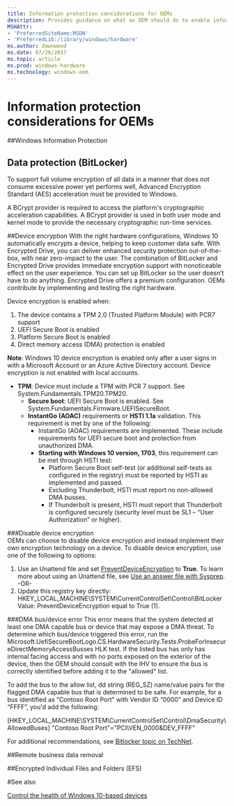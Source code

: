 ```yaml
---
title: Information protection considerations for OEMs
description: Provides guidance on what an OEM should do to enable information protection
MSHAttr:
- 'PreferredSiteName:MSDN'
- 'PreferredLib:/library/windows/hardware'
ms.author: dawnwood
ms.date: 07/20/2017
ms.topic: article
ms.prod: windows-hardware
ms.technology: windows-oem
---
```


# Information protection considerations for OEMs

##Windows Information Protection


## Data protection (BitLocker)
To support full volume encryption of all data in a manner that does not consume excessive power yet performs well, Advanced Encryption Standard (AES) acceleration must be provided to Windows.

A BCrypt provider is required to access the platform's cryptographic acceleration capabilities. A BCrypt provider is used in both user mode and kernel mode to provide the necessary cryptographic run-time services.

##Device encryption
With the right hardware configurations, Windows 10 automatically encrypts a device, helping to keep customer data safe. 
With Encrypted Drive, you can deliver enhanced security protection out-of-the-box, with near zero-impact to the user. The combination of BitLocker and Encrypted Drive provides immediate encryption support with nonoticeable effect on the user experience. You can set up BitLocker so the user doesn’t have to do anything. Encrypted Drive offers a premium configuration. OEMs contribute by implementing and testing the right hardware. 

Device encryption is enabled when:
1. The device contains a TPM 2.0 (Trusted Platform Module) with PCR7 support
2. UEFI Secure Boot is enabled
3. Platform Secure Boot is enabled
4. Direct memory access (DMA) protection is enabled 

**Note**: Windows 10 device encryption is enabled only after a user signs in with a Microsoft Account or an Azure Active Directory account. Device encryption is not enabled with local accounts.

* **TPM**: Device must include a TPM with PCR 7 support. See System.Fundamentals.TPM20.TPM20.
    * **Secure boot**: UEFI Secure Boot is enabled. See System.Fundamentals.Firmware.UEFISecureBoot.
    * **InstantGo (AOAC)** requirements or **HSTI 1.1a** validation. This requirement is met by one of the following:
        * InstantGo (AOAC) requirements are implemented. These include requirements for UEFI secure boot and protection from unauthorized DMA.
        * **Starting with Windows 10 version, 1703**, this requirement can be met through HSTI test:
            * Platform Secure Boot self-test (or additional self-tests as configured in the registry) must be reported by HSTI as implemented and passed.
            * Excluding Thunderbolt, HSTI must report no non-allowed DMA busses.
            * If Thunderbolt is present, HSTI must report that Thunderbolt is configured securely (security level must be SL1 – “User Authorization” or higher).

###Disable device encryption        
OEMs can choose to disable device encryption and instead implement their own encryption technology on a device. To disable device encryption, use one of the following to options:

1. Use an Unattend file and set [PreventDeviceEncryption](https://docs.microsoft.com/en-us/windows-hardware/customize/desktop/unattend/microsoft-windows-securestartup-filterdriver-preventdeviceencryption) to **True**. To learn more about using an Unattend file, see [Use an answer file with Sysprep](https://docs.microsoft.com/en-us/windows-hardware/manufacture/desktop/use-answer-files-with-sysprep).
-OR-
2. Update this registry key directly: HKEY_LOCAL_MACHINE\SYSTEM\CurrentControlSet\Control\BitLocker Value: PreventDeviceEncryption equal to True (1).

###DMA bus/device error
This error means that the system detected at least one DMA capable bus or device that may expose a DMA threat. To determine which bus/device triggered this error, run the Microsoft.UefiSecureBootLogo.CS.HardwareSecurity.Tests.ProbeForInsecureDirectMemoryAccessBusses HLK test. If the listed bus has only has internal facing access and with no ports exposed on the exterior of the device, then the OEM should consult with the IHV to ensure the bus is correctly identified before adding it to the "allowed" list. 

To add the bus to the allow list, dd string (REG_SZ) name/value pairs for the flagged DMA capable bus that is determined to be safe. For example, for a bus identified as “Contoso Root Port” with Vendor ID “0000” and Device ID “FFFF”, you'd add the following:

[HKEY_LOCAL_MACHINE\SYSTEM\CurrentControlSet\Control\DmaSecurity\AllowedBuses] 
"Contoso Root Port"="PCI\VEN_0000&DEV_FFFF"


For additional recommendations, see [Bitlocker topic on TechNet](http://go.microsoft.com/fwlink/?LinkId=624828).

##Remote business data removal

##Encrypted Individual Files and Folders (EFS)

#See also

[Control the health of Windows 10-based devices](https://docs.microsoft.com/en-us/windows/device-security/protect-high-value-assets-by-controlling-the-health-of-windows-10-based-devices)


 

 







